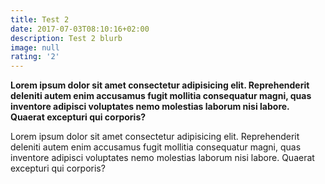 ```yaml
---
title: Test 2
date: 2017-07-03T08:10:16+02:00
description: Test 2 blurb
image: null
rating: '2'
---
```

**Lorem ipsum dolor sit amet consectetur adipisicing elit. Reprehenderit deleniti autem enim accusamus fugit mollitia consequatur magni, quas inventore adipisci voluptates nemo molestias laborum nisi labore. Quaerat excepturi qui corporis?**

Lorem ipsum dolor sit amet consectetur adipisicing elit. Reprehenderit deleniti autem enim accusamus fugit mollitia consequatur magni, quas inventore adipisci voluptates nemo molestias laborum nisi labore. Quaerat excepturi qui corporis?


